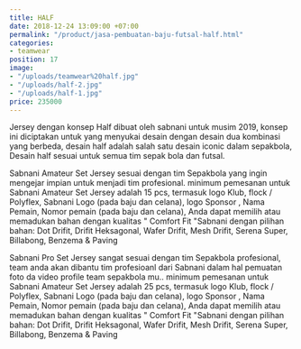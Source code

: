```yaml
---
title: HALF
date: 2018-12-24 13:09:00 +07:00
permalink: "/product/jasa-pembuatan-baju-futsal-half.html"
categories:
- teamwear
position: 17
image:
- "/uploads/teamwear%20half.jpg"
- "/uploads/half-2.jpg"
- "/uploads/half-1.jpg"
price: 235000
---
```


Jersey dengan konsep Half dibuat oleh sabnani untuk  musim 2019, konsep ini diciptakan untuk yang menyukai desain dengan desain dua kombinasi yang berbeda, desain half adalah salah satu desain iconic dalam sepakbola, Desain half sesuai untuk semua tim sepak bola dan futsal.


Sabnani Amateur Set Jersey sesuai dengan tim Sepakbola yang ingin mengejar impian untuk menjadi tim profesional. minimum pemesanan untuk Sabnani Amateur Set Jersey adalah 15 pcs, termasuk logo Klub, flock / Polyflex, Sabnani Logo (pada baju dan celana), logo Sponsor , Nama Pemain, Nomor pemain (pada baju dan celana),  Anda dapat memilih atau memadukan bahan dengan kualitas " Comfort Fit "Sabnani  dengan pilihan bahan: Dot Drifit, Drifit Heksagonal, Wafer Drifit, Mesh Drifit, Serena Super, Billabong, Benzema & Paving

Sabnani Pro Set Jersey sangat sesuai dengan tim Sepakbola profesional, team anda akan dibantu tim profesioanl dari Sabnani dalam hal pemuatan foto da video profile team sepakbola mu.. minimum pemesanan untuk Sabnani Amateur Set Jersey adalah 25 pcs, termasuk logo Klub, flock / Polyflex, Sabnani Logo (pada baju dan celana), logo Sponsor , Nama Pemain, Nomor pemain (pada baju dan celana),  Anda dapat memilih atau memadukan bahan dengan kualitas " Comfort Fit "Sabnani  dengan pilihan bahan: Dot Drifit, Drifit Heksagonal, Wafer Drifit, Mesh Drifit, Serena Super, Billabong, Benzema & Paving



